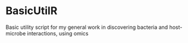 # BasicUtilR
Basic utility script for my general work in discovering bacteria and host-microbe interactions, using omics
